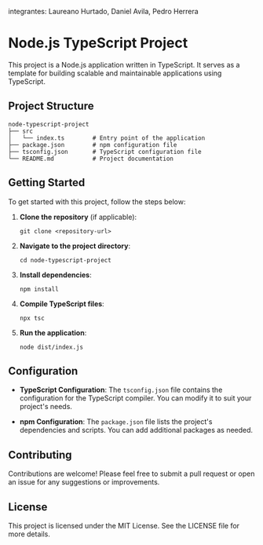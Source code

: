 integrantes: Laureano Hurtado, Daniel Avila, Pedro Herrera

# Node.js TypeScript Project

This project is a Node.js application written in TypeScript. It serves as a template for building scalable and maintainable applications using TypeScript.

## Project Structure

```
node-typescript-project
├── src
│   └── index.ts        # Entry point of the application
├── package.json        # npm configuration file
├── tsconfig.json       # TypeScript configuration file
└── README.md           # Project documentation
```

## Getting Started

To get started with this project, follow the steps below:

1. **Clone the repository** (if applicable):
   ```
   git clone <repository-url>
   ```

2. **Navigate to the project directory**:
   ```
   cd node-typescript-project
   ```

3. **Install dependencies**:
   ```
   npm install
   ```

4. **Compile TypeScript files**:
   ```
   npx tsc
   ```

5. **Run the application**:
   ```
   node dist/index.js
   ```

## Configuration

- **TypeScript Configuration**: The `tsconfig.json` file contains the configuration for the TypeScript compiler. You can modify it to suit your project's needs.

- **npm Configuration**: The `package.json` file lists the project's dependencies and scripts. You can add additional packages as needed.

## Contributing

Contributions are welcome! Please feel free to submit a pull request or open an issue for any suggestions or improvements.

## License

This project is licensed under the MIT License. See the LICENSE file for more details.
